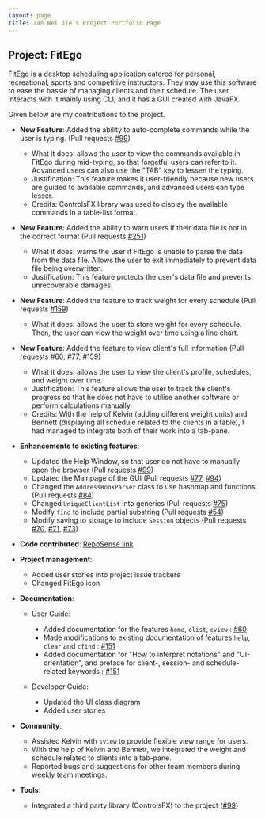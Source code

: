 ```yaml
---
layout: page
title: Tan Wei Jie's Project Portfolio Page
---
```


## Project: FitEgo

FitEgo is a desktop scheduling application catered for personal, recreational, sports and competitive instructors.
They may use this software to ease the hassle of managing clients and their schedule. The user interacts with it mainly using CLI,
and it has a GUI created with JavaFX.

Given below are my contributions to the project.

* **New Feature**: Added the ability to auto-complete commands while the user is typing. (Pull requests [\#99](https://github.com/AY2021S1-CS2103T-T13-3/tp/pull/99))
  * What it does: allows the user to view the commands available in FitEgo during mid-typing, so that forgetful users can refer to it. Advanced users can also use the "TAB" key to lessen the typing. 
  * Justification: This feature makes it user-friendly because new users are guided to available commands, and advanced users can type lesser. 
  * Credits: ControlsFX library was used to display the available commands in a table-list format. 

* **New Feature**: Added the ability to warn users if their data file is not in the correct format (Pull requests [\#251](https://github.com/AY2021S1-CS2103T-T13-3/tp/pull/251))
  * What it does: warns the user if FitEgo is unable to parse the data from the data file. Allows the user to exit immediately to prevent data file being overwritten. 
  * Justification: This feature protects the user's data file and prevents unrecoverable damages. 

* **New Feature**: Added the feature to track weight for every schedule (Pull requests [\#159](https://github.com/AY2021S1-CS2103T-T13-3/tp/pull/159))
  * What it does: allows the user to store weight for every schedule. Then, the user can view the weight over time using a line chart. 

* **New Feature**: Added the feature to view client's full information (Pull requests [\#60](https://github.com/AY2021S1-CS2103T-T13-3/tp/pull/60), [\#77](https://github.com/AY2021S1-CS2103T-T13-3/tp/pull/77), [\#159](https://github.com/AY2021S1-CS2103T-T13-3/tp/pull/159))
  * What it does: allows the user to view the client's profile, schedules, and weight over time. 
  * Justification: This feature allows the user to track the client's progress so that he does not have to utilise another software or perform calculations manually. 
  * Credits: With the help of Kelvin (adding different weight units) and Bennett (displaying all schedule related to the clients in a table), I had managed to integrate both of their work into a tab-pane. 

[comments]: <> (Added a history command that allows the user to navigate to previous commands using up/down keys. - PR#99)

* **Enhancements to existing features**:
  * Updated the Help Window, so that user do not have to manually open the browser (Pull requests [\#99](https://github.com/AY2021S1-CS2103T-T13-3/tp/pull/99))
  * Updated the Mainpage of the GUI (Pull requests [\#77](https://github.com/AY2021S1-CS2103T-T13-3/tp/pull/77), [\#94](https://github.com/AY2021S1-CS2103T-T13-3/tp/pull/94))
  * Changed the `AddressBookParser` class to use hashmap and functions (Pull requests [\#84](https://github.com/AY2021S1-CS2103T-T13-3/tp/pull/84))
  * Changed `UniqueClientList` into generics (Pull requests [\#75](https://github.com/AY2021S1-CS2103T-T13-3/tp/pull/75))
  * Modify `find` to include partial substring (Pull requests [\#54](https://github.com/AY2021S1-CS2103T-T13-3/tp/pull/54))
  * Modify saving to storage to include `Session` objects (Pull requests [\#70](https://github.com/AY2021S1-CS2103T-T13-3/tp/pull/70), [\#71](https://github.com/AY2021S1-CS2103T-T13-3/tp/pull/71), [\#73](https://github.com/AY2021S1-CS2103T-T13-3/tp/pull/73))

* **Code contributed**: [RepoSense link](https://nus-cs2103-ay2021s1.github.io/tp-dashboard/#breakdown=true&search=T13-3&sort=groupTitle&sortWithin=title&since=2020-08-14&timeframe=commit&mergegroup=&groupSelect=groupByRepos&checkedFileTypes=functional-code&tabOpen=true&tabType=authorship&tabAuthor=tanweijie123&tabRepo=AY2021S1-CS2103T-T13-3%2Ftp%5Bmaster%5D&authorshipIsMergeGroup=false&authorshipFileTypes=docs~functional-code~test-code~other)

* **Project management**:
  * Added user stories into project issue trackers
  * Changed FitEgo icon

* **Documentation**:
  * User Guide:
    * Added documentation for the features `home`, `clist`,  `cview` : [\#60](https://github.com/AY2021S1-CS2103T-T13-3/tp/pull/60)
    * Made modifications to existing documentation of features `help`, `clear` and `cfind` : [\#151](https://github.com/AY2021S1-CS2103T-T13-3/tp/pull/151)
    * Added documentation for "How to interpret notations" and "UI-orientation", and preface for client-, session- and schedule-related keywords :  [\#151](https://github.com/AY2021S1-CS2103T-T13-3/tp/pull/151)
    
  * Developer Guide:
    * Updated the UI class diagram 
    * Added user stories 

* **Community**:
  * Assisted Kelvin with `sview` to provide flexible view range for users. 
  * With the help of Kelvin and Bennett, we integrated the weight and schedule related to clients into a tab-pane. 
  * Reported bugs and suggestions for other team members during weekly team meetings. 

* **Tools**:
  * Integrated a third party library (ControlsFX) to the project ([\#99](https://github.com/AY2021S1-CS2103T-T13-3/tp/pull/99))
